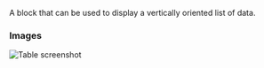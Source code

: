 A block that can be used to display a vertically oriented list of data.

### Images

![Table screenshot](https://gitlab.com/appsemble/appsemble/-/raw/0.32.2-test.2/config/assets/list.png)
